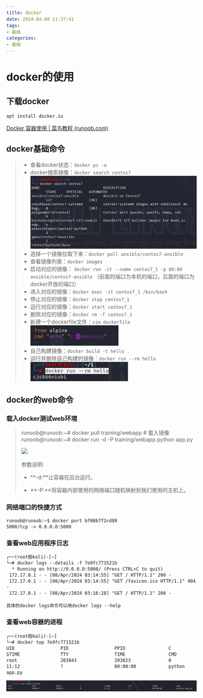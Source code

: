 ```yaml
---
title: docker
date: 2024-04-08 11:37:41
tags:
- 基础
categories: 
- 基础
---
```


# docker的使用

## 下载docker

```
apt install docker.io
```


[Docker 容器使用 | 菜鸟教程 (runoob.com)](https://www.runoob.com/docker/docker-container-usage.html)

## docker基础命令
> - 查看docker状态：`docker ps -a`
> - docker搜索镜像：`docker search centos7`
>  ![image-20230902111401663](../资源文件/图片/image-20230902111401663.png)
> - 选择一个镜像拉取下来：`docker pull ansible/centos7-ansible`
> - 查看镜像列表：`docker images`
> - 启动对应的镜像： `docker run -it --name centos7_1 -p 80:80 ansible/centos7-ansible` （前面的端口为本机的端口，后面的端口为docker开放的端口）
> - 进入对应的镜像：`docker exec -it centos7_1 /bin/bash`
> - 停止对应的镜像：`docker stop centos7_1`
> - 运行对应的镜像：`docker start centos7_1`
> - 删除对应的镜像：`docker rm -f centos7_1` 
> - 新建一个dockerfile文件：`vim dockerfile`
>  ![image-20230902112332939](../资源文件/图片/image-20230902112332939.png)
> - 自己构建镜像：`docker build -t hello .`
> - 运行并删除自己构建的镜像：`docker run --rm hello`
> ![image-20230902112145098](../资源文件/图片/image-20230902112145098.png)

## docker的web命令

### 载入docker测试web环境

> runoob@runoob:~# docker pull training/webapp  # 载入镜像
> runoob@runoob:~# docker run -d -P training/webapp python app.py
> 
> ![](https://www.runoob.com/wp-content/uploads/2016/05/docker29.png)
> 
> 参数说明:
> 
> - **-d:**让容器在后台运行。
>    
> - **-P:**将容器内部使用的网络端口随机映射到我们使用的主机上。

### 网络端口的快捷方式


```
runoob@runoob:~$ docker port bf08b7f2cd89
5000/tcp -> 0.0.0.0:5000
```

### 查看web应用程序日志

```
┌──(root㉿kali)-[~]
└─# docker logs --details -f 7e9fc771521b 
  * Running on http://0.0.0.0:5000/ (Press CTRL+C to quit)
 172.17.0.1 - - [08/Apr/2024 03:14:55] "GET / HTTP/1.1" 200 -
 172.17.0.1 - - [08/Apr/2024 03:14:55] "GET /favicon.ico HTTP/1.1" 404 -
 172.17.0.1 - - [08/Apr/2024 03:16:28] "GET / HTTP/1.1" 200 -

具体的docker logs命令可以用docker logs --help
```

### 查看web容器的进程

```
┌──(root㉿kali)-[~]
└─# docker top 7e9fc771521b
UID                 PID                 PPID                C                   STIME               TTY                 TIME                CMD
root                203843              203823              0                   11:12               ?                   00:00:00            python app.py
```
![](../资源文件/图片/docker-1.png)
